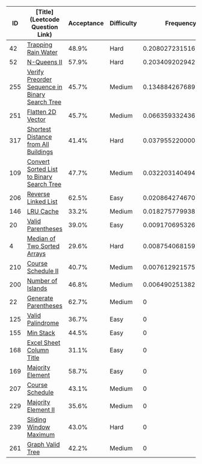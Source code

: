 |ID|[Title](Leetcode Question Link)|Acceptance|Difficulty|Frequency|
|----|-----|----|---|---|
|42|[Trapping Rain Water]( https://leetcode.com/problems/trapping-rain-water)|48.9%|Hard|0.2080272315165578|
|52|[N-Queens II]( https://leetcode.com/problems/n-queens-ii)|57.9%|Hard|0.20340920294292344|
|255|[Verify Preorder Sequence in Binary Search Tree]( https://leetcode.com/problems/verify-preorder-sequence-in-binary-search-tree)|45.7%|Medium|0.1348842676899421|
|251|[Flatten 2D Vector]( https://leetcode.com/problems/flatten-2d-vector)|45.7%|Medium|0.06635933243696077|
|317|[Shortest Distance from All Buildings]( https://leetcode.com/problems/shortest-distance-from-all-buildings)|41.4%|Hard|0.03795522000043556|
|109|[Convert Sorted List to Binary Search Tree]( https://leetcode.com/problems/convert-sorted-list-to-binary-search-tree)|47.7%|Medium|0.03220314049463475|
|206|[Reverse Linked List]( https://leetcode.com/problems/reverse-linked-list)|62.5%|Easy|0.02086427467076072|
|146|[LRU Cache]( https://leetcode.com/problems/lru-cache)|33.2%|Medium|0.01827577993873683|
|20|[Valid Parentheses]( https://leetcode.com/problems/valid-parentheses)|39.0%|Easy|0.009170695326061695|
|4|[Median of Two Sorted Arrays]( https://leetcode.com/problems/median-of-two-sorted-arrays)|29.6%|Hard|0.008754068159914991|
|210|[Course Schedule II]( https://leetcode.com/problems/course-schedule-ii)|40.7%|Medium|0.007612921575561963|
|200|[Number of Islands]( https://leetcode.com/problems/number-of-islands)|46.8%|Medium|0.006490251382779317|
|22|[Generate Parentheses]( https://leetcode.com/problems/generate-parentheses)|62.7%|Medium|0|
|125|[Valid Palindrome]( https://leetcode.com/problems/valid-palindrome)|36.7%|Easy|0|
|155|[Min Stack]( https://leetcode.com/problems/min-stack)|44.5%|Easy|0|
|168|[Excel Sheet Column Title]( https://leetcode.com/problems/excel-sheet-column-title)|31.1%|Easy|0|
|169|[Majority Element]( https://leetcode.com/problems/majority-element)|58.7%|Easy|0|
|207|[Course Schedule]( https://leetcode.com/problems/course-schedule)|43.1%|Medium|0|
|229|[Majority Element II]( https://leetcode.com/problems/majority-element-ii)|35.6%|Medium|0|
|239|[Sliding Window Maximum]( https://leetcode.com/problems/sliding-window-maximum)|43.0%|Hard|0|
|261|[Graph Valid Tree]( https://leetcode.com/problems/graph-valid-tree)|42.2%|Medium|0|
